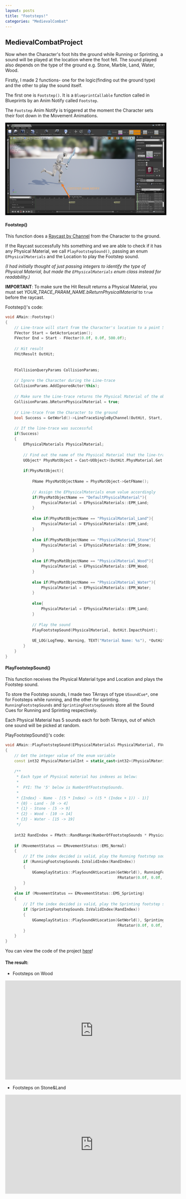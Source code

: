 ```yaml
---
layout: posts
title: "Footsteps!"
categories: "MedievalCombat"
---
```


## MedievalCombatProject

Now when the Character's foot hits the ground while Running or Sprinting, a sound will be played at the location where the foot fell.
The sound played also depends on the type of the ground e.g. Stone, Marble, Land, Water, Wood. 

Firstly, I made 2 functions- one for the logic(finding out the ground type) and the other to play the sound itself.

The first one is `Footstep()`. It is a `BlueprintCallable` function called in Blueprints by an Anim Notify called `Footstep`.

The `Footstep` Anim Notify is triggered at the moment the Character sets their foot down in the Movement Animations.

<img src = "/postassets/FootstepAnimNotify.png"  style="border:5px solid black">

#### Footstep()

This function does a [Raycast by Channel](https://docs.unrealengine.com/en-US/Engine/Physics/Tracing/HowTo/SingleLineTraceByChannel/index.html)
from the Character to the ground.

If the Raycast successfully hits something and we are able to check if it has any Physical Material, we 
call `PlayFootstepSound()`, passing an enum `EPhysicalMaterials` and the Location to play the Footstep sound.

*(I had initially thought of just passing integers to identify the type of Physical Material, but made the `EPhysicalMaterials`
enum class instead for readability.)*

**IMPORTANT**: To make sure the Hit Result returns a Physical Material, you must set *YOUR_TRACE_PARAM_NAME.bReturnPhysicalMaterial* to 
`true` before the raycast.

Footstep()'s code:
```cpp
void AMain::Footstep()
{
	// Line-trace will start from the Character's location to a point 500 units below it.
	FVector Start = GetActorLocation();
	FVector End = Start - FVector(0.0f, 0.0f, 500.0f);

	// Hit result
	FHitResult OutHit;

	
	FCollisionQueryParams CollisionParams;

	// Ignore the Character during the Line-trace
	CollisionParams.AddIgnoredActor(this);

	// Make sure the Line-trace returns the Physical Material of the object it hits
	CollisionParams.bReturnPhysicalMaterial = true;
	
	// Line-trace from the Character to the ground
	bool Success = GetWorld()->LineTraceSingleByChannel(OutHit, Start, End, ECollisionChannel::ECC_Visibility, CollisionParams);

	// If the line-trace was successful
	if(Success)
	{
		EPhysicalMaterials PhysicalMaterial;

		// Find out the name of the Physical Material that the line-trace hit
		UObject* PhysMatObject = Cast<UObject>(OutHit.PhysMaterial.Get());

		if(PhysMatObject){

			FName PhysMatObjectName = PhysMatObject->GetFName();
			
			// Assign the EPhysicalMaterials enum value accordingly
			if(PhysMatObjectName == "DefaultPhysicalMaterial"){
				PhysicalMaterial = EPhysicalMaterials::EPM_Land;
			}

			else if(PhysMatObjectName == "PhysicalMaterial_Land"){
				PhysicalMaterial = EPhysicalMaterials::EPM_Land;
			}

			else if(PhysMatObjectName == "PhysicalMaterial_Stone"){
				PhysicalMaterial = EPhysicalMaterials::EPM_Stone;
			}

			else if(PhysMatObjectName == "PhysicalMaterial_Wood"){
				PhysicalMaterial = EPhysicalMaterials::EPM_Wood;
			}

			else if(PhysMatObjectName == "PhysicalMaterial_Water"){
				PhysicalMaterial = EPhysicalMaterials::EPM_Water;
			}

			else{
				PhysicalMaterial = EPhysicalMaterials::EPM_Land;
			} 			

			// Play the sound
			PlayFootstepSound(PhysicalMaterial, OutHit.ImpactPoint);	

			UE_LOG(LogTemp, Warning, TEXT("Material Name: %s"), *OutHit.PhysMaterial.Get()->GetFName().ToString());
		}
	}
}
```
#### PlayFootstepSound()

This function receives the Physical Material type and Location and plays the Footstep sound.

To store the Footstep sounds, I made two TArrays of type `USoundCue*`, one for Footsteps while running, and the other for sprinting. 
`RunningFootstepSounds` and `SprintingFootstepSounds` store all the Sound Cues for Running and Sprinting respectively.

Each Physical Material has 5 sounds each for both TArrays, out of which one sound will be picked at random.

PlayFootstepSound()'s code:

```cpp
void AMain::PlayFootstepSound(EPhysicalMaterials& PhysicalMaterial, FVector& LocationToPlayAt)
{
	// Get the integer value of the enum variable
	const int32 PhysicalMaterialInt = static_cast<int32>(PhysicalMaterial);

	/**
	 * Each type of Physical material has indexes as below:
	 *
	 *	FYI: The '5' below is NumberOfFootstepSounds.
	 *
	 * {Index} - Name - [(5 * Index) -> ((5 * (Index + 1)) - 1)]
	 * {0} - Land - [0 -> 4]
	 * {1} - Stone - [5 -> 9]
	 * {2} - Wood - [10 -> 14]
	 * {3} - Water - [15 -> 19]
	 */

	int32 RandIndex = FMath::RandRange(NumberOfFootstepSounds * PhysicalMaterialInt, (NumberOfFootstepSounds * (PhysicalMaterialInt + 1) - 1));

	if (MovementStatus == EMovementStatus::EMS_Normal)
	{
		// If the index decided is valid, play the Running footstep sound.
		if (RunningFootstepSounds.IsValidIndex(RandIndex))
		{
			UGameplayStatics::PlaySoundAtLocation(GetWorld(), RunningFootstepSounds[RandIndex], LocationToPlayAt,
			                                      FRotator(0.0f, 0.0f, 0.0f));
		}
	}
	else if (MovementStatus == EMovementStatus::EMS_Sprinting)
	{
		// If the index decided is valid, play the Sprinting footstep sound.
		if (SprintingFootstepSounds.IsValidIndex(RandIndex))
		{
			UGameplayStatics::PlaySoundAtLocation(GetWorld(), SprintingFootstepSounds[RandIndex], LocationToPlayAt,
			                                      FRotator(0.0f, 0.0f, 0.0f));
		}
	}
}
```
You can view the code of the project [here](https://github.com/1Gokul/MedievalCombatProject)!

#### The result:

- Footsteps on Wood
<iframe src="https://www.youtube.com/embed/DNbTKY93jek" width="560" height="315" frameborder="0"> </iframe>

- Footsteps on Stone&Land
<iframe src="https://www.youtube.com/embed/Ik2yjpyqa1g" width="560" height="315" frameborder="0"> </iframe>